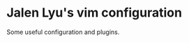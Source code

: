 Jalen Lyu's vim configuration
=============================

Some useful configuration and plugins.
